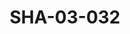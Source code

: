 ---
pid: SHA-03-032
title: SHA-03-032
language: en
original_label: 
rights: Sharhabil Ahmed
location_of_original: Sharhabil Ahmed
photographer_or_studio: 
scanned_from: photograph 16.3 by 21.8
_date: '1969'
location: Somalia
description: Group in front of airplane includes Abdel Aziz Muhammad Daoud Badi Muhammad
  al Tayeb and Somali Musician Mariam
additional_notes: "\"Opening of Somali National Theater"
permission_display: 'yes'
on_server: 'yes'
on_website: 'yes'
permalink: /photopages/en/SHA-03-032.html
layout: photo-page
---